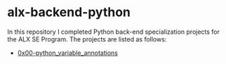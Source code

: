 # alx-backend-python

In this repository I completed Python back-end specialization projects for the ALX SE Program. The projects are listed as follows:

- [0x00-python_variable_annotations](./0x00-python_variable_annotations)
